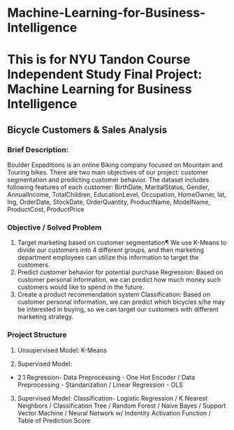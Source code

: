 # Machine-Learning-for-Business-Intelligence
# This is for NYU Tandon Course Independent Study Final Project: Machine Learning for Business Intelligence 

## Bicycle Customers & Sales Analysis
### Brief Description:
Boulder Expeditions is an online Biking company focused on Mountain and Touring bikes. There are two main objectives of our project: customer segmentation and predicting customer behavior. The dataset includes following features of each customer: BirthDate, MaritalStatus, Gender, AnnualIncome, TotalChildren, EducationLevel, Occupation, HomeOwner, lat, lng, OrderDate, StockDate, OrderQuantity, ProductName, ModelName, ProductCost, ProductPrice

### Objective / Solved Problem
1. Target marketing based on customer segmentation¶
We use K-Means to divide our customers into 4 different groups, and then marketing department employees can utilize this information to target the 
customers. 
2. Predict customer behavior for potential purchase
Regression: Based on customer personal information, we can predict how much money such customers would like to spend in the future. 
3. Create a product recommendation system
Classification: Based on customer personal information, we can predict which bicycles s/he may be interested in buying, so we can target our customers
with different marketing strategy.

### Project Structure
1. Unsupervised Model: K-Means

2. Supervised Model: 
- 2.1 Regression- Data Preprocessing - One Hot Encoder / Data Preprocessing - Standarization / Linear Regression - OLS


3. Supervised Model: Classification-
Logistic Regression / K Nearest Neighbors / Classification Tree / Random Forest / Naive Bayes / Support Vector Machine / Neural Network w/ Indentity Activation Function / Table of Prediction Score       
